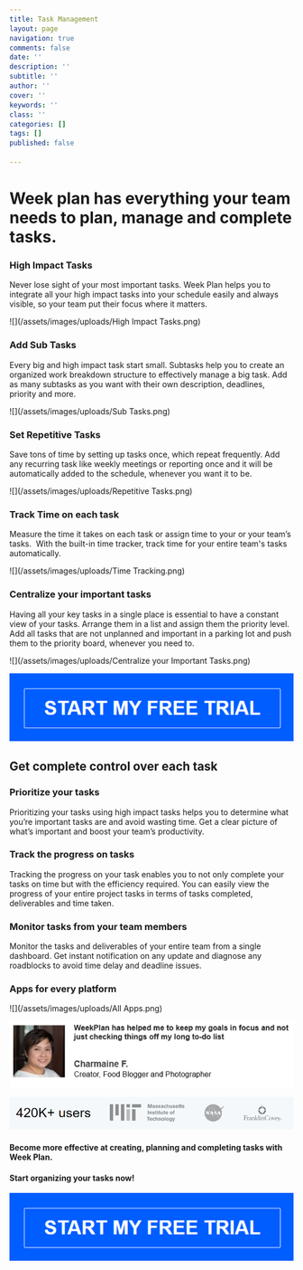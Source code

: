 ```yaml
---
title: Task Management
layout: page
navigation: true
comments: false
date: ''
description: ''
subtitle: ''
author: ''
cover: ''
keywords: ''
class: ''
categories: []
tags: []
published: false

---
```

# Week plan has everything your team needs to plan, manage and complete tasks.

### **High Impact Tasks**

Never lose sight of your most important tasks. Week Plan helps you to integrate all your high impact tasks into your schedule easily and always visible, so your team put their focus where it matters.

![](/assets/images/uploads/High Impact Tasks.png)

### **Add Sub Tasks**

Every big and high impact task start small. Subtasks help you to create an organized work breakdown structure to effectively manage a big task. Add as many subtasks as you want with their own description, deadlines, priority and more.

![](/assets/images/uploads/Sub Tasks.png)

### **Set Repetitive Tasks**

Save tons of time by setting up tasks once, which repeat frequently. Add any recurring task like weekly meetings or reporting once and it will be automatically added to the schedule, whenever you want it to be.

![](/assets/images/uploads/Repetitive Tasks.png)

### **Track Time on each task**

Measure the time it takes on each task or assign time to your or your team’s tasks.  With the built-in time tracker, track time for your entire team's tasks automatically.

![](/assets/images/uploads/Time Tracking.png)

### **Centralize your important tasks**

Having all your key tasks in a single place is essential to have a constant view of your tasks. Arrange them in a list and assign them the priority level. Add all tasks that are not unplanned and important in a parking lot and push them to the priority board, whenever you need to.

![](/assets/images/uploads/Centralize your Important Tasks.png)

![](/assets/images/uploads/CTA.png)

## **Get complete control over each task**

### **Prioritize your tasks**

Prioritizing your tasks using high impact tasks helps you to determine what you’re important tasks are and avoid wasting time. Get a clear picture of what’s important and boost your team’s productivity.

### **Track the progress on tasks**

Tracking the progress on your task enables you to not only complete your tasks on time but with the efficiency required. You can easily view the progress of your entire project tasks in terms of tasks completed, deliverables and time taken.

### **Monitor tasks from your team members**

Monitor the tasks and deliverables of your entire team from a single dashboard. Get instant notification on any update and diagnose any roadblocks to avoid time delay and deadline issues.

###           **Apps for every platform**

![](/assets/images/uploads/All Apps.png)

![](/assets/images/uploads/Testimonials.png)

![](/assets/images/uploads/Clients.png)

#### Become more effective at creating, planning and completing tasks with Week Plan.

#### Start organizing your tasks now!

![](/assets/images/uploads/CTA-1.png)